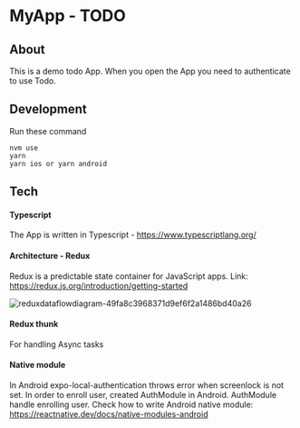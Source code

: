 # MyApp - TODO

## About
This is a demo todo App. When you open the App you need to authenticate to use Todo.


## Development
Run these command
```
nvm use
yarn 
yarn ios or yarn android
```

## Tech
#### Typescript
The App is written in Typescript - https://www.typescriptlang.org/

#### Architecture - Redux

Redux is a predictable state container for JavaScript apps.
Link: https://redux.js.org/introduction/getting-started

![reduxdataflowdiagram-49fa8c3968371d9ef6f2a1486bd40a26](https://user-images.githubusercontent.com/9425881/162656345-0f9e528e-882e-4611-992b-663e16103eeb.gif)

#### Redux thunk
For handling Async tasks 

#### Native module
In Android expo-local-authentication throws error when screenlock is not set. In order to enroll user, created AuthModule in Android. AuthModule handle enrolling user.
Check how to write Android native module: https://reactnative.dev/docs/native-modules-android
